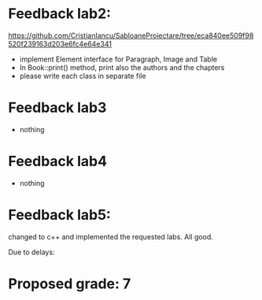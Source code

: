 # Feedback lab2:
https://github.com/CristianIancu/SabloaneProiectare/tree/eca840ee509f98520f239163d203e6fc4e64e341

- implement Element interface for Paragraph, Image and Table
- In Book::print() method, print also the authors and the chapters
- please write each class in separate file

# Feedback lab3

- nothing

# Feedback lab4

- nothing

# Feedback lab5:
changed to c++ and implemented the requested labs. All good.

Due to delays:

# Proposed grade: 7
